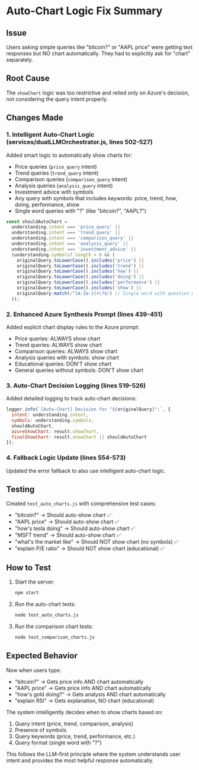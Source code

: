 # Auto-Chart Logic Fix Summary

## Issue
Users asking simple queries like "bitcoin?" or "AAPL price" were getting text responses but NO chart automatically. They had to explicitly ask for "chart" separately.

## Root Cause
The `showChart` logic was too restrictive and relied only on Azure's decision, not considering the query intent properly.

## Changes Made

### 1. **Intelligent Auto-Chart Logic** (services/dualLLMOrchestrator.js, lines 502-527)
Added smart logic to automatically show charts for:
- Price queries (`price_query` intent)
- Trend queries (`trend_query` intent)
- Comparison queries (`comparison_query` intent)
- Analysis queries (`analysis_query` intent)
- Investment advice with symbols
- Any query with symbols that includes keywords: price, trend, how, doing, performance, show
- Single word queries with "?" (like "bitcoin?", "AAPL?")

```javascript
const shouldAutoChart = 
  understanding.intent === 'price_query' ||
  understanding.intent === 'trend_query' ||
  understanding.intent === 'comparison_query' ||
  understanding.intent === 'analysis_query' ||
  understanding.intent === 'investment_advice' ||
  (understanding.symbols?.length > 0 && (
    originalQuery.toLowerCase().includes('price') ||
    originalQuery.toLowerCase().includes('trend') ||
    originalQuery.toLowerCase().includes('how') ||
    originalQuery.toLowerCase().includes('doing') ||
    originalQuery.toLowerCase().includes('performance') ||
    originalQuery.toLowerCase().includes('show') ||
    originalQuery.match(/^[A-Za-z]+\?$/) // Single word with question mark
  ));
```

### 2. **Enhanced Azure Synthesis Prompt** (lines 439-451)
Added explicit chart display rules to the Azure prompt:
- Price queries: ALWAYS show chart
- Trend queries: ALWAYS show chart
- Comparison queries: ALWAYS show chart
- Analysis queries with symbols: show chart
- Educational queries: DON'T show chart
- General queries without symbols: DON'T show chart

### 3. **Auto-Chart Decision Logging** (lines 519-526)
Added detailed logging to track auto-chart decisions:
```javascript
logger.info(`[Auto-Chart] Decision for "${originalQuery}":`, {
  intent: understanding.intent,
  symbols: understanding.symbols,
  shouldAutoChart,
  azureShowChart: result.showChart,
  finalShowChart: result.showChart || shouldAutoChart
});
```

### 4. **Fallback Logic Update** (lines 554-573)
Updated the error fallback to also use intelligent auto-chart logic.

## Testing

Created `test_auto_charts.js` with comprehensive test cases:
- "bitcoin?" → Should auto-show chart ✅
- "AAPL price" → Should auto-show chart ✅
- "how's tesla doing" → Should auto-show chart ✅
- "MSFT trend" → Should auto-show chart ✅
- "what's the market like" → Should NOT show chart (no symbols) ✅
- "explain P/E ratio" → Should NOT show chart (educational) ✅

## How to Test

1. Start the server:
   ```bash
   npm start
   ```

2. Run the auto-chart tests:
   ```bash
   node test_auto_charts.js
   ```

3. Run the comparison chart tests:
   ```bash
   node test_comparison_charts.js
   ```

## Expected Behavior

Now when users type:
- "bitcoin?" → Gets price info AND chart automatically
- "AAPL price" → Gets price info AND chart automatically
- "how's gold doing?" → Gets analysis AND chart automatically
- "explain RSI" → Gets explanation, NO chart (educational)

The system intelligently decides when to show charts based on:
1. Query intent (price, trend, comparison, analysis)
2. Presence of symbols
3. Query keywords (price, trend, performance, etc.)
4. Query format (single word with "?")

This follows the LLM-first principle where the system understands user intent and provides the most helpful response automatically.